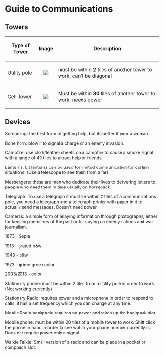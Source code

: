# Guide to Communications
## Towers

<table class="sortable">
<thead>
<tr class="header">
<th><p>Type of Tower</p></th>
<th><p>Image</p></th>
<th><p>Description</p></th>
</tr>
</thead>
<tbody>
<tr class="odd">
<td><p>Utility pole</p></td>
<td><center>
<img src="https://cdn.discordapp.com/attachments/485954244437082112/638478244143693844/ea.png">
<center></td>
<td><p>must be within <strong>2</strong> tiles of another tower to work, can't be diagonal</p></td>
</tr>
<tr class="even">
<td><p>Cell Tower</p></td>
<td><center>
<img src="https://cdn.discordapp.com/attachments/485954244437082112/638478249227321354/eas.png">
<center></td>
<td><p>Must be within <strong>30</strong> tiles of another tower to work. needs power</p></td>
</tr>
</tbody>
</table>

## Devices

Screaming: the best form of getting help, but its better if your a
woman.

Bone horn: blow it to signal a charge or an enemy invasion.

Campfire: use cloth/leather sheets on a campfire to cause a smoke signal
with a range of 40 tiles to attract help or friends.

Lanterns: Lit lanterns can be used for limited communication for certain
situations. (Use a telescope to see them from a far)

Messengers: these are men who dedicate their lives to delivering letters
to people who need them in time usually on horseback.

Telegraph: To use a telegraph it must be within 2 tiles of a
communications pole, you need a telegraph and a telegraph printer with
paper in it to actually send messages. Doesn't need power

Cameras: a simple form of relaying information through photographs,
either for keeping memories of the past or for spying on enemy nations
and war journalism.

1873 - Sepia

1913 - grated b&w

1943 - b&w

1973 - grime green color

2003/2013 - color


Stationary phone: must be within 2 tiles from a utility pole in order to
work. (Not working currently)

Stationary Radio: requires power and a microphone in order to respond to
calls, it has a set frequency which you can change at any time.

Mobile Radio backpack: requires no power and takes up the backpack slot.

Mobile phone: must be within 20 tiles of a mobile tower to work. Shift
click the phone in hand in order to see watch your phone number
currently is. Does not require power only a signal.

Walkie Talkie: Small version of a radio and can be place in a pocket or
coinpouch slot.
